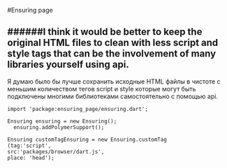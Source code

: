 #Ensuring page

######I think it would be better to keep the original HTML files to clean with less script and style tags that can be the involvement of many libraries yourself using api.
---
Я думаю было бы лучше сохранить исходные HTML файлы в чистоте с меньшим количеством тегов script и style которые могут быть подключены многими библиотеками самостоятельно с помощью api.

```
import 'package:ensuring_page/ensuring.dart';
```


```
Ensuring ensuring = new Ensuring();
  ensuring.addPolymerSupport();
```

```
Ensuring customTagEnsuring = new Ensuring.customTag
(tag:'script',
src:'packages/browser/dart.js',
place: 'head');
```
